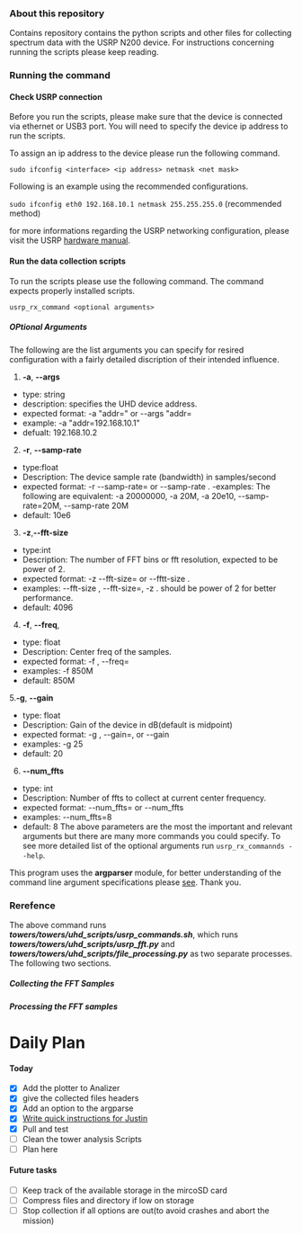 ### About this repository
Contains repository contains the python scripts and other files for collecting spectrum data with the USRP N200 device. For instructions concerning running the scripts please keep reading.

### Running the command 

#### Check USRP connection 
Before you run the scripts, please make sure that the device is connected via ethernet or USB3 port. You will need to specify the device ip address to run the scripts. 

To assign an ip address to the device please run the following command.

`sudo ifconfig <interface> <ip address> netmask <net mask>`

Following is an example using the recommended configurations.

`sudo ifconfig eth0 192.168.10.1 netmask 255.255.255.0` (recommended method)

for more informations regarding the USRP networking configuration, please visit the USRP [hardware manual](https://files.ettus.com/manual/page_usrp2.html).
#### Run the data collection scripts 
To run the scripts please use the following command. The command expects properly installed scripts.

`usrp_rx_command <optional arguments>`

##### OPtional Arguments 

The following are the list arguments you can specify for resired configuration with a fairly detailed discription of their intended influence.
1. **-a**, **--args** 
  - type: string
  - description: specifies the UHD device address. 
  - expected format: -a "addr=<addres>" or --args "addr=<address>
  - example: -a "addr=192.168.10.1" 
  - defualt: 192.168.10.2
2. **-r**, **--samp-rate**
  - type:float 
  - Description: The device sample rate (bandwidth) in samples/second
  - expected format: -r <x> --samp-rate=<x> or --samp-rate <x>. 
  -examples: The following are equivalent: -a 20000000, -a 20M, -a 20e10, --samp-rate=20M, --samp-rate 20M
  - default: 10e6
3. **-z**,**--fft-size**
  - type:int 
  - Description: The number of FFT bins or fft resolution, expected to be power of 2.
  - expected format: -z <x> --fft-size=<x> or --fftt-size <x>. 
  - examples: --fft-size <x>, --fft-size=<x>, -z <x> . <x> should be power of 2 for better performance. 
  - default: 4096
4. **-f**, **--freq**, 
  - type: float
  - Description: Center freq of the samples. 
  - expected format: -f <hz>, --freq=<hz>
  - examples: -f 850M
  - default: 850M
  
5.**-g**, **--gain**
  - type: float
  - Description: Gain of the device in dB(default is midpoint)
  - expected format: -g <float>, --gain=<float>, or --gain <float>
  - examples: -g 25
  - default: 20
6. **--num_ffts**
  - type: int 
  - Description: Number of ffts to collect at current center frequency.
  - expected format: --num_ffts=<int> or --num_ffts <int>
  - examples: --num_ffts=8
  - default: 8
The above parameters are the most the important and relevant arguments but there are many more commands you could specify. To see more detailed list of the optional arguments run `usrp_rx_commannds --help`. 

This program uses the **argparser** module, for better understanding of the command line argument specifications please [see](https://docs.python.org/2/library/argparse.html). Thank you.
### Rerefence  
The above command runs **_towers/towers/uhd_scripts/usrp_commands.sh_**, which runs **_towers/towers/uhd_scripts/usrp_fft.py_** and **_towers/towers/uhd_scripts/file_processing.py_** as two separate processes. The following two sections.

##### Collecting the FFT Samples

##### Processing the FFT samples 

# Daily Plan
#### Today
- [X] Add the plotter to Analizer
- [X] give the collected files headers
- [X] Add an option to the argparse
- [X] [Write quick instructions for Justin](https://github.com/mubaarik/towers/blob/master/towers/CURRENT_USAGE_INSTRUCTIONS.md)
- [X] Pull and test
- [ ] Clean the tower analysis Scripts
- [ ] Plan here 

#### Future tasks
- [ ] Keep track of the available storage in the mircoSD card
- [ ] Compress files and directory if low on storage 
- [ ] Stop collection if all options are out(to avoid crashes and abort the mission)
